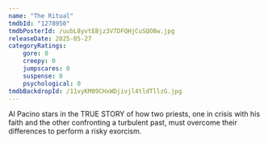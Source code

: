 ```yaml
---
name: "The Ritual"
tmdbId: "1278950"
tmdbPosterId: /uubL8yvtEBjz3V7DFQHjCuSQO8w.jpg
releaseDate: 2025-05-27
categoryRatings:
    gore: 0
    creepy: 0
    jumpscares: 0
    suspense: 0
    psychological: 0
tmdbBackdropId: /11vyKM09CHxWDjivjl4tldTllzG.jpg
---
```

Al Pacino stars in the TRUE STORY of how two priests, one in crisis with his faith and the other confronting a turbulent past, must overcome their differences to perform a risky exorcism.
